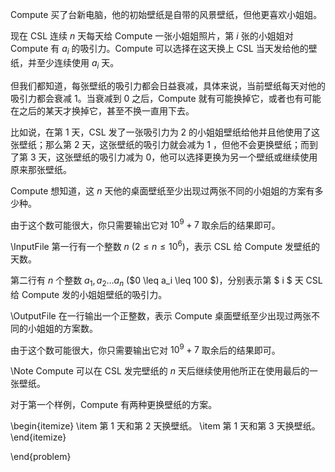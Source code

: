 Compute 买了台新电脑，他的初始壁纸是自带的风景壁纸，但他更喜欢小姐姐。

现在 CSL 连续 $n$ 天每天给 Compute 一张小姐姐照片，第 $i$ 张的小姐姐对 Compute 有 $a_i$ 的吸引力。Compute 可以选择在这天换上 CSL 当天发给他的壁纸，并至少连续使用 $a_i$ 天。

但我们都知道，每张壁纸的吸引力都会日益衰减，具体来说，当前壁纸每天对他的吸引力都会衰减 $1$。当衰减到 $0$ 之后，Compute 就有可能换掉它，或者也有可能在之后的某天才换掉它，甚至不换一直用下去。

比如说，在第 $1$ 天，CSL 发了一张吸引力为 $2$ 的小姐姐壁纸给他并且他使用了这张壁纸；那么第 $2$ 天，这张壁纸的吸引力就会减为 $1$ ，但他不会更换壁纸；而到了第 $3$ 天，这张壁纸的吸引力减为 $0$，他可以选择更换为另一个壁纸或继续使用原来那张壁纸。

Compute 想知道，这 $n$ 天他的桌面壁纸至少出现过两张不同的小姐姐的方案有多少种。

由于这个数可能很大，你只需要输出它对 $10 ^ 9 + 7$ 取余后的结果即可。

\InputFile
第一行有一个整数 $n$ ($2 \leq n \leq 10 ^ 6$)，表示 CSL 给 Compute 发壁纸的天数。

第二行有 $n$ 个整数 $a_1, a_2 \ldots a_n$ ($0 \leq a_i \leq 100 $)，分别表示第 $ i $ 天 CSL 给 Compute 发的小姐姐壁纸的吸引力。

\OutputFile
在一行输出一个正整数，表示 Compute 桌面壁纸至少出现过两张不同的小姐姐的方案数。

由于这个数可能很大，你只需要输出它对 $10 ^ 9 + 7$ 取余后的结果即可。

\Note
Compute 可以在 CSL 发完壁纸的 $n$ 天后继续使用他所正在使用最后的一张壁纸。

对于第一个样例，Compute 有两种更换壁纸的方案。

\begin{itemize}
\item 第 $1$ 天和第 $2$ 天换壁纸。
\item 第 $1$ 天和第 $3$ 天换壁纸。
\end{itemize}

\end{problem}

